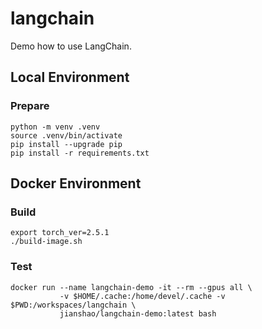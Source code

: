 # langchain

Demo how to use LangChain.

## Local Environment

### Prepare
~~~ shell
python -m venv .venv
source .venv/bin/activate
pip install --upgrade pip
pip install -r requirements.txt
~~~

## Docker Environment

### Build
~~~ shell
export torch_ver=2.5.1
./build-image.sh
~~~
### Test
~~~ shell
docker run --name langchain-demo -it --rm --gpus all \
           -v $HOME/.cache:/home/devel/.cache -v $PWD:/workspaces/langchain \
           jianshao/langchain-demo:latest bash
~~~